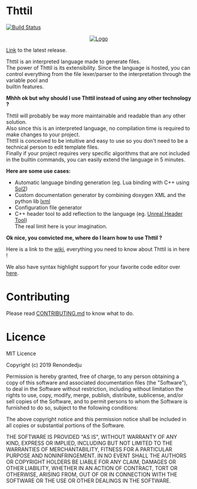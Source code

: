 # Thttil

[![Build Status](https://travis-ci.org/Renondedju/Thttil.svg?branch=master)](https://travis-ci.org/Renondedju/Thttil)

<p align="center">
  <a href="https://discord.gg/TpmPFM3">
    <img alt="Logo" src="https://discordapp.com/api/guilds/550366032708108301/widget.png?style=banner2">
  </a>
</p>

[Link](https://github.com/Renondedju/Thttil/releases) to the latest release.  
  
Thttil is an interpreted language made to generate files.  
The power of Thttil is its extensibility. Since the language is hosted, you can  
control everything from the file lexer/parser to the interpretation through the variable pool and  
builtin features.  
  
**Mhhh ok but why should I use Thttil instead of using any other technology ?**  
  
Thttil will probably be way more maintainable and readable than any other solution.  
Also since this is an interpreted language, no compilation time is required to make changes to your project.  
Thttil is conceived to be intuitive and easy to use so you don't need to be a technical person to edit template files.  
Finally if your project requires very specific algorithms that are not included in the builtin commands, you can easily extend the language in 5 minutes.  

**Here are some use cases:**
* Automatic language binding generation (eg. Lua binding with C++ using [Sol2](https://github.com/ThePhD/sol2/))
* Custom documentation generator by combining doxygen XML and the python lib [lxml](https://lxml.de/)
* Configuration file generator
* C++ header tool to add reflection to the language (eg. [Unreal Header Tool](https://docs.unrealengine.com/en-us/Programming/BuildTools))  
The real limit here is your imagination. 

**Ok nice, you convicted me, where do I learn how to use Thttil ?**

Here is a link to the [wiki](https://github.com/Renondedju/Thttil/wiki), everything you need to know about Thttil is in here !

We also have syntax highlight support for your favorite code editor over [here](https://github.com/Renondedju/Thttil/tree/master/Language/Apps).

# Contributing

Please read [CONTRIBUTING.md](CONTRIBUTING.md) to know what to do.

# Licence

MIT Licence

Copyright (c) 2019 Renondedju

Permission is hereby granted, free of charge, to any person obtaining a copy
of this software and associated documentation files (the "Software"), to deal
in the Software without restriction, including without limitation the rights
to use, copy, modify, merge, publish, distribute, sublicense, and/or sell
copies of the Software, and to permit persons to whom the Software is
furnished to do so, subject to the following conditions:

The above copyright notice and this permission notice shall be included in all
copies or substantial portions of the Software.

THE SOFTWARE IS PROVIDED "AS IS", WITHOUT WARRANTY OF ANY KIND, EXPRESS OR
IMPLIED, INCLUDING BUT NOT LIMITED TO THE WARRANTIES OF MERCHANTABILITY,
FITNESS FOR A PARTICULAR PURPOSE AND NONINFRINGEMENT. IN NO EVENT SHALL THE
AUTHORS OR COPYRIGHT HOLDERS BE LIABLE FOR ANY CLAIM, DAMAGES OR OTHER
LIABILITY, WHETHER IN AN ACTION OF CONTRACT, TORT OR OTHERWISE, ARISING FROM,
OUT OF OR IN CONNECTION WITH THE SOFTWARE OR THE USE OR OTHER DEALINGS IN THE
SOFTWARE.
